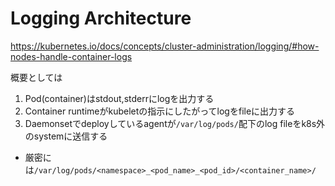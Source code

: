 # Logging Architecture

https://kubernetes.io/docs/concepts/cluster-administration/logging/#how-nodes-handle-container-logs

概要としては

1. Pod(container)はstdout,stderrにlogを出力する
2. Container runtimeがkubeletの指示にしたがってlogをfileに出力する
3. Daemonsetでdeployしているagentが`/var/log/pods/`配下のlog fileをk8s外のsystemに送信する 
  * 厳密には`/var/log/pods/<namespace>_<pod_name>_<pod_id>/<container_name>/`
